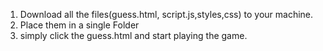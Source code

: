 1. Download all the files(guess.html, script.js,styles,css) to your machine.
2. Place them in a single Folder
3. simply click the guess.html and start playing the game.
